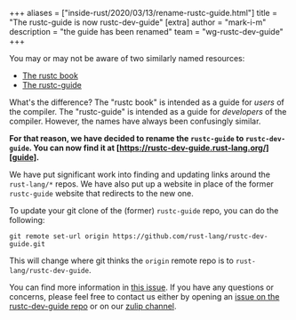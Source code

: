 +++
aliases = ["inside-rust/2020/03/13/rename-rustc-guide.html"]
title = "The rustc-guide is now rustc-dev-guide"
[extra]
author = "mark-i-m"
description = "the guide has been renamed"
team = "wg-rustc-dev-guide"
+++

You may or may not be aware of two similarly named resources:
- [The rustc book](https://doc.rust-lang.org/rustc/index.html)
- [The rustc-guide](https://rustc-dev-guide.rust-lang.org/)

What's the difference? The "rustc book" is intended as a guide for _users_ of the
compiler. The "rustc-guide" is intended as a guide for _developers_ of the
compiler. However, the names have always been confusingly similar.

**For that reason, we have decided to rename the `rustc-guide` to
`rustc-dev-guide`. You can now find it at [https://rustc-dev-guide.rust-lang.org/][guide].**

[guide]: https://rustc-dev-guide.rust-lang.org/

We have put significant work into finding and updating links around the
`rust-lang/*` repos. We have also put up a website in place of the former
`rustc-guide` website that redirects to the new one.

To update your git clone of the (former) `rustc-guide` repo, you can do the following:

```
git remote set-url origin https://github.com/rust-lang/rustc-dev-guide.git
```

This will change where git thinks the `origin` remote repo is to
`rust-lang/rustc-dev-guide`.

You can find more information in [this issue][gh]. If you have any questions or
concerns, please feel free to contact us either by opening an [issue on the
rustc-dev-guide repo][repo] or on our [zulip channel][zulip].

[gh]: https://github.com/rust-lang/rustc-dev-guide/issues/602
[repo]: https://github.com/rust-lang/rustc-dev-guide
[zulip]: https://rust-lang.zulipchat.com/#narrow/stream/196385-t-compiler.2Fwg-learning
